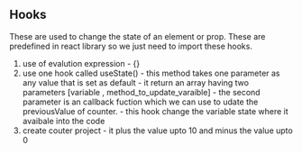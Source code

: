 Hooks
------
These are used to change the state of an element or prop.
These are predefined in react library so we just need to import these hooks.


1. use of evalution expression - {}
2. use one hook called useState()
       - this method takes one parameter as any value that is set as default
       - it return an array having two parameters [variable , method_to_update_varaible]
       - the second parameter is an callback fuction which we can use to udate the previousValue of counter.
       - this hook change the variable state where it avaibale into the code
4. create couter project 
       - it plus the value upto 10 and minus the value upto 0
